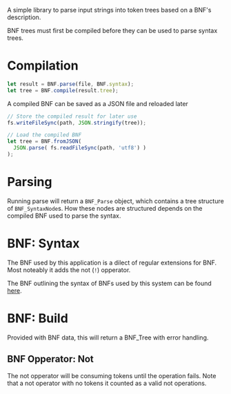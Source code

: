 A simple library to parse input strings into token trees based on a BNF's description.

BNF trees must first be compiled before they can be used to parse syntax trees.

# Compilation
```js
let result = BNF.parse(file, BNF.syntax);
let tree = BNF.compile(result.tree);
```
A compiled BNF can be saved as a JSON file and reloaded later
```js
// Store the compiled result for later use
fs.writeFileSync(path, JSON.stringify(tree));

// Load the compiled BNF
let tree = BNF.fromJSON(
  JSON.parse( fs.readFileSync(path, 'utf8') )
);
```

# Parsing
Running parse will return a ``BNF_Parse`` object, which contains a tree structure of ``BNF_SyntaxNode``s. How these nodes are structured depends on the compiled BNF used to parse the syntax.


# BNF: Syntax
The BNF used by this application is a dilect of regular extensions for BNF. Most noteably it adds the not (``!``) opperator.

The BNF outlining the syntax of BNFs used by this system can be found [here](./bnf.bnf).

# BNF: Build
Provided with BNF data, this will return a BNF_Tree with error handling.

## BNF Opperator: Not
The not opperator will be consuming tokens until the operation fails. Note that a not operator with no tokens it counted as a valid not operations.